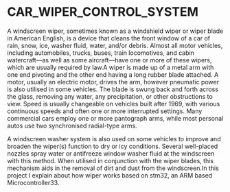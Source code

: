 # CAR_WIPER_CONTROL_SYSTEM
A windscreen wiper, sometimes known as a windshield wiper or wiper blade in American English, is a device that cleans the front window of a car of rain,
snow, ice, washer fluid, water, and/or debris. Almost all motor vehicles, including automobiles, trucks, buses, train locomotives, and cabin 
watercraft—as well as some aircraft—have one or more of these wipers, which are usually required by law.A wiper is made up of a metal arm with one
end pivoting and the other end having a long rubber blade attached. A motor, usually an electric motor, drives the arm, however pneumatic power is also
utilised in some vehicles. The blade is swung back and forth across the glass, removing any water, any precipitation, or other obstructions to view.
Speed is usually changeable on vehicles built after 1969, with various continuous speeds and often one or more interrupted settings. Many commercial cars
employ one or more pantograph arms, while most personal autos use two synchronised radial-type arms.


A windscreen washer system is also used on some vehicles to improve and broaden the wiper(s) function to dry or icy conditions. Several well-placed nozzles spray water or antifreeze window washer fluid at the windscreen with this method. When utilised in conjunction with the wiper blades, this mechanism aids in the removal of dirt and dust from the windscreen.In this project I explain about how wiper works based on stm32, an ARM based Microcontroller33.

